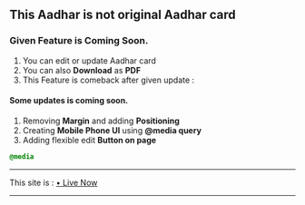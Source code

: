 <h2>
  This Aadhar is not original Aadhar card
</h2> 

<h3>
  Given Feature is Coming Soon.
</h3>

1. You can edit or update Aadhar card
2. You can also **Download**  as **PDF**
3. This Feature is comeback after given update :

#### Some updates is coming soon.

1. Removing **Margin** and adding **Positioning**
2. Creating  **Mobile Phone UI** using **@media query**
3. Adding flexible edit **Button on page**

```css
@media
```

---

This site is : [• Live Now](https://aakashraj24.github.io/Aadhar-Card-UI-by-Aakash-Rajbhar/)

---

